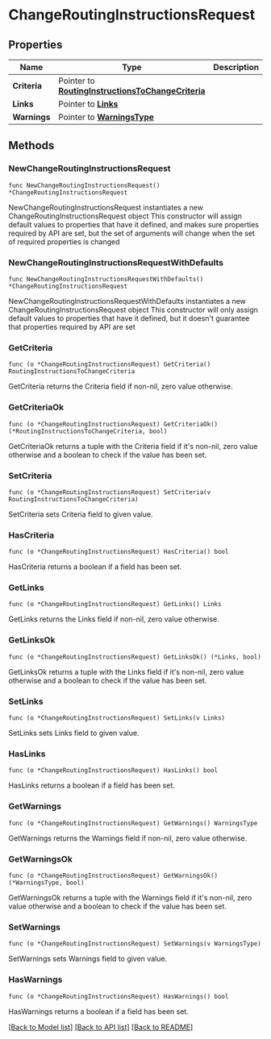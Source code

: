 # ChangeRoutingInstructionsRequest

## Properties

Name | Type | Description | Notes
------------ | ------------- | ------------- | -------------
**Criteria** | Pointer to [**RoutingInstructionsToChangeCriteria**](RoutingInstructionsToChangeCriteria.md) |  | [optional] 
**Links** | Pointer to [**Links**](Links.md) |  | [optional] 
**Warnings** | Pointer to [**WarningsType**](WarningsType.md) |  | [optional] 

## Methods

### NewChangeRoutingInstructionsRequest

`func NewChangeRoutingInstructionsRequest() *ChangeRoutingInstructionsRequest`

NewChangeRoutingInstructionsRequest instantiates a new ChangeRoutingInstructionsRequest object
This constructor will assign default values to properties that have it defined,
and makes sure properties required by API are set, but the set of arguments
will change when the set of required properties is changed

### NewChangeRoutingInstructionsRequestWithDefaults

`func NewChangeRoutingInstructionsRequestWithDefaults() *ChangeRoutingInstructionsRequest`

NewChangeRoutingInstructionsRequestWithDefaults instantiates a new ChangeRoutingInstructionsRequest object
This constructor will only assign default values to properties that have it defined,
but it doesn't guarantee that properties required by API are set

### GetCriteria

`func (o *ChangeRoutingInstructionsRequest) GetCriteria() RoutingInstructionsToChangeCriteria`

GetCriteria returns the Criteria field if non-nil, zero value otherwise.

### GetCriteriaOk

`func (o *ChangeRoutingInstructionsRequest) GetCriteriaOk() (*RoutingInstructionsToChangeCriteria, bool)`

GetCriteriaOk returns a tuple with the Criteria field if it's non-nil, zero value otherwise
and a boolean to check if the value has been set.

### SetCriteria

`func (o *ChangeRoutingInstructionsRequest) SetCriteria(v RoutingInstructionsToChangeCriteria)`

SetCriteria sets Criteria field to given value.

### HasCriteria

`func (o *ChangeRoutingInstructionsRequest) HasCriteria() bool`

HasCriteria returns a boolean if a field has been set.

### GetLinks

`func (o *ChangeRoutingInstructionsRequest) GetLinks() Links`

GetLinks returns the Links field if non-nil, zero value otherwise.

### GetLinksOk

`func (o *ChangeRoutingInstructionsRequest) GetLinksOk() (*Links, bool)`

GetLinksOk returns a tuple with the Links field if it's non-nil, zero value otherwise
and a boolean to check if the value has been set.

### SetLinks

`func (o *ChangeRoutingInstructionsRequest) SetLinks(v Links)`

SetLinks sets Links field to given value.

### HasLinks

`func (o *ChangeRoutingInstructionsRequest) HasLinks() bool`

HasLinks returns a boolean if a field has been set.

### GetWarnings

`func (o *ChangeRoutingInstructionsRequest) GetWarnings() WarningsType`

GetWarnings returns the Warnings field if non-nil, zero value otherwise.

### GetWarningsOk

`func (o *ChangeRoutingInstructionsRequest) GetWarningsOk() (*WarningsType, bool)`

GetWarningsOk returns a tuple with the Warnings field if it's non-nil, zero value otherwise
and a boolean to check if the value has been set.

### SetWarnings

`func (o *ChangeRoutingInstructionsRequest) SetWarnings(v WarningsType)`

SetWarnings sets Warnings field to given value.

### HasWarnings

`func (o *ChangeRoutingInstructionsRequest) HasWarnings() bool`

HasWarnings returns a boolean if a field has been set.


[[Back to Model list]](../README.md#documentation-for-models) [[Back to API list]](../README.md#documentation-for-api-endpoints) [[Back to README]](../README.md)


